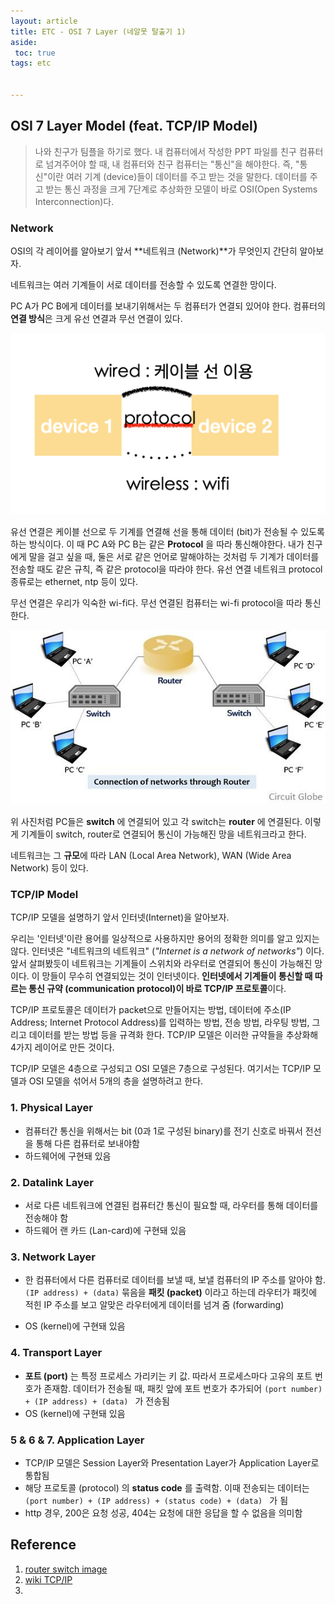 ```yaml
---
layout: article
title: ETC - OSI 7 Layer (네알못 탈출기 1)
aside:
 toc: true
tags: etc


---
```


## OSI 7 Layer Model (feat. TCP/IP Model)

> 나와 친구가 팀플을 하기로 했다. 내 컴퓨터에서 작성한 PPT 파일를 친구 컴퓨터로 넘겨주어야 할 때, 내 컴퓨터와 친구 컴퓨터는 "통신"을 해야한다. 즉, "통신"이란 여러 기계 (device)들이 데이터를 주고 받는 것을 말한다. 데이터를 주고 받는 통신 과정을 크게 7단계로 추상화한 모델이 바로 OSI(Open Systems Interconnection)다. 

### Network

OSI의 각 레이어를 알아보기 앞서 **네트워크 (Network)**가 무엇인지 간단히 알아보자.    

네트워크는 여러 기계들이 서로 데이터를 전송할 수 있도록 연결한 망이다.    

PC A가 PC B에게 데이터를 보내기위해서는 두 컴퓨터가 연결되 있어야 한다. 컴퓨터의 **연결 방식**은 크게  유선 연결과 무선 연결이 있다.     

![](/assets/device_network.png)

유선 연결은 케이블 선으로 두 기계를 연결해 선을 통해 데이터 (bit)가 전송될 수 있도록 하는 방식이다. 이 때 PC A와 PC B는 같은 **Protocol** 을 따라 통신해야한다. 내가 친구에게 말을 걸고 싶을 때, 둘은 서로 같은 언어로 말해야하는 것처럼 두 기계가 데이터를 전송할 때도 같은 규칙, 즉 같은 protocol을 따라야 한다. 유선 연결 네트워크 protocol 종류로는 ethernet, ntp 등이 있다.    

무선 연결은 우리가 익숙한 wi-fi다. 무선 연결된 컴퓨터는 wi-fi protocol을 따라 통신한다.    

![](/assets/network.jpeg)

위 사진처럼 PC들은 **switch**  에 연결되어 있고 각 switch는 **router** 에 연결된다. 이렇게 기계들이 switch, router로 연결되어 통신이 가능해진 망을 네트워크라고 한다.    

네트워크는 그 **규모**에 따라 LAN (Local Area Network), WAN (Wide Area Network) 등이 있다.    

### TCP/IP Model

TCP/IP 모델을 설명하기 앞서 인터넷(Internet)을 알아보자.    

우리는 '인터넷'이란 용어를 일상적으로 사용하지만 용어의 정확한 의미를 알고 있지는 않다. 인터넷은 "네트워크의 네트워크" (*"Internet is a network of networks"*) 이다. 앞서 살펴봤듯이 네트워크는 기계들이 스위치와 라우터로 연결되어 통신이 가능해진 망이다. 이 망들이 무수히 연결되있는 것이 인터넷이다. **인터넷에서 기계들이 통신할 때 따르는 통신 규약 (communication protocol)이 바로 TCP/IP 프로토콜**이다.    

TCP/IP 프로토콜은 데이터가 packet으로 만들어지는 방법, 데이터에 주소(IP Address; Internet Protocol Address)를 입력하는 방법, 전송 방법, 라우팅 방법, 그리고 데이터를 받는 방법 등을 규격화 한다. TCP/IP 모델은 이러한 규약들을 추상화해 4가지 레이어로 만든 것이다.    

TCP/IP 모델은 4층으로 구성되고 OSI 모델은 7층으로 구성된다. 여기서는 TCP/IP 모델과 OSI 모델을 섞어서 5개의 층을 설명하려고 한다.    

### 1. Physical Layer

* 컴퓨터간 통신을 위해서는 bit (0과 1로 구성된 binary)를 전기 신호로 바꿔서 전선을 통해 다른 컴퓨터로 보내야함
* 하드웨어에 구현돼 있음

### 2. Datalink Layer 

* 서로 다른 네트워크에 연결된 컴퓨터간 통신이 필요할 때, 라우터를 통해 데이터를 전송해야 함
* 하드웨어 랜 카드 (Lan-card)에 구현돼 있음

### 3. Network Layer

- 한 컴퓨터에서 다른 컴퓨터로 데이터를 보낼 때, 보낼 컴퓨터의 IP 주소를 알아야 함. `(IP address) + (data)` 묶음을 **패킷 (packet)** 이라고 하는데 라우터가 패킷에 적힌 IP 주소를 보고 알맞은 라우터에게 데이터를 넘겨 줌 (forwarding)

- OS (kernel)에 구현돼 있음

### 4. Transport Layer

- **포트 (port)** 는 특정 프로세스 가리키는 키 값. 따라서 프로세스마다 고유의 포트 번호가 존재함. 데이터가 전송될 때, 패킷 앞에 포트 번호가 추가되어 `(port number) + (IP address) + (data) ` 가 전송됨
- OS (kernel)에 구현돼 있음

### 5 & 6 & 7. Application Layer

- TCP/IP 모델은 Session Layer와 Presentation Layer가 Application Layer로 통합됨
- 해당 프로토콜 (protocol) 의 **status code** 를 출력함. 이때 전송되는 데이터는 `(port number) + (IP address) + (status code) + (data) ` 가 됨
- http 경우, 200은 요청 성공, 404는 요청에 대한 응답을 할 수 없음을 의미함



## Reference

1. [router switch image](https://circuitglobe.com/difference-between-router-and-switch.html)
2. [wiki TCP/IP](https://en.wikipedia.org/wiki/Internet_protocol_suite)
3. 
